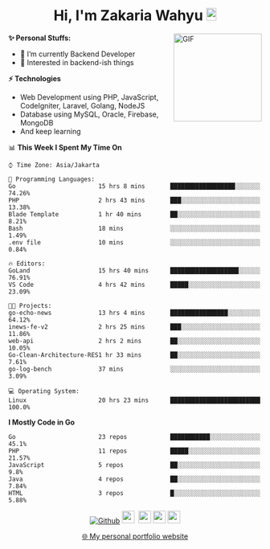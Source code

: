 <h1 align="center">Hi, I'm Zakaria Wahyu <img src="https://github.com/TheDudeThatCode/TheDudeThatCode/blob/master/Assets/Hi.gif" width="20px" height="25px"></h1>

<img align="right" alt="GIF" height="175px" src="https://www.nayakapratama.co.id/wp-content/uploads/2019/07/Website-Maintenance.gif" />

**✨ Personal Stuffs:**
- 🔭 I’m currently Backend Developer
- 🌱 Interested in backend-ish things

**⚡ Technologies**
- Web Development using PHP, JavaScript, CodeIgniter, Laravel, Golang, NodeJS
- Database using MySQL, Oracle, Firebase, MongoDB
- And keep learning

<!--START_SECTION:waka-->
📊 **This Week I Spent My Time On** 

```text
⌚︎ Time Zone: Asia/Jakarta

💬 Programming Languages: 
Go                       15 hrs 8 mins       ██████████████████░░░░░░░   74.26% 
PHP                      2 hrs 43 mins       ███░░░░░░░░░░░░░░░░░░░░░░   13.38% 
Blade Template           1 hr 40 mins        ██░░░░░░░░░░░░░░░░░░░░░░░   8.21% 
Bash                     18 mins             ░░░░░░░░░░░░░░░░░░░░░░░░░   1.49% 
.env file                10 mins             ░░░░░░░░░░░░░░░░░░░░░░░░░   0.84%

🔥 Editors: 
GoLand                   15 hrs 40 mins      ███████████████████░░░░░░   76.91% 
VS Code                  4 hrs 42 mins       █████░░░░░░░░░░░░░░░░░░░░   23.09%

🐱‍💻 Projects: 
go-echo-news             13 hrs 4 mins       ████████████████░░░░░░░░░   64.12% 
inews-fe-v2              2 hrs 25 mins       ███░░░░░░░░░░░░░░░░░░░░░░   11.86% 
web-api                  2 hrs 2 mins        ██░░░░░░░░░░░░░░░░░░░░░░░   10.05% 
Go-Clean-Architecture-RES1 hr 33 mins        ██░░░░░░░░░░░░░░░░░░░░░░░   7.61% 
go-log-bench             37 mins             ░░░░░░░░░░░░░░░░░░░░░░░░░   3.09%

💻 Operating System: 
Linux                    20 hrs 23 mins      █████████████████████████   100.0%

```

**I Mostly Code in Go** 

```text
Go                       23 repos            ███████████░░░░░░░░░░░░░░   45.1% 
PHP                      11 repos            █████░░░░░░░░░░░░░░░░░░░░   21.57% 
JavaScript               5 repos             ██░░░░░░░░░░░░░░░░░░░░░░░   9.8% 
Java                     4 repos             ██░░░░░░░░░░░░░░░░░░░░░░░   7.84% 
HTML                     3 repos             █░░░░░░░░░░░░░░░░░░░░░░░░   5.88%

```



<!--END_SECTION:waka-->

<p align="center">
<a href="https://github.com/zakariawahyu" target="_blank"><img alt="Github" src="https://img.shields.io/badge/GitHub-%2312100E.svg?&style=for-the-badge&logo=Github&logoColor=white" /></a>
<a href="https://www.twitter.com/_zakariawahyu"><img src="https://img.shields.io/badge/twitter-%231DA1F2.svg?&style=for-the-badge&logo=twitter&logoColor=white" height=25></a> 
<a href="https://www.linkedin.com/in/zakariawahyu"><img src="https://img.shields.io/badge/linkedin-%230077B5.svg?&style=for-the-badge&logo=linkedin&logoColor=white" height=25></a> 
<a href="https://www.instagram.com/_zakariawahyu"><img src="https://img.shields.io/badge/instagram-%23E4405F.svg?&style=for-the-badge&logo=instagram&logoColor=white" height=25></a>
<a href="https://medium.com/@zakariawahyu"><img src="https://img.shields.io/badge/Medium-12100E?style=for-the-badge&logo=medium&logoColor=white" height=25></a>
</p>
<p align="center"><a href="https://www.zakariawahyu.com" target="_blank">🌐 My personal portfolio website</a></p>
